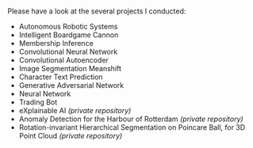 ### <!-- Hi, I'm Pierre, a Business Engineer and master graduate of **Artificial Intelligence** <!-- at Maastricht University! -->
### <!-- Currently on a study abroad at Université Paris Dauphine - PSL :milky_way: <br> Next up, presentation at the WCCI 2022 conference in Padua :globe_with_meridians:-->
Please have a look at the several projects I conducted:
- Autonomous Robotic Systems
- Intelligent Boardgame Cannon
- Membership Inference
- Convolutional Neural Network
- Convolutional Autoencoder
- Image Segmentation Meanshift
- Character Text Prediction
- Generative Adversarial Network
- Neural Network
- Trading Bot
- eXplainable AI *(private repository)*
- Anomaly Detection for the Harbour of Rotterdam *(private repository)*
- Rotation-invariant Hierarchical Segmentation on Poincare Ball, for 3D Point Cloud *(private repository)*
